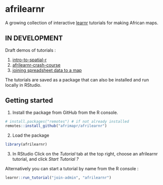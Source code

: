 
<!-- README.md is generated from README.Rmd. Please edit that file -->

<!-- used devtools::build_readme() to update the md -->

# afrilearnr

<!-- badges: start -->

<!-- badges: end -->

A growing collection of interactive
[learnr](https://rstudio.github.io/learnr/) tutorials for making African
maps.

## IN DEVELOPMENT

Draft demos of tutorials :

1.  [intro-to-spatial-r](https://andysouth.shinyapps.io/intro-to-spatial-r/)
2.  [afrilearnr-crash-course](https://andysouth.shinyapps.io/afrilearnr-crash-course/)
3.  [joining spreadsheet data to a
    map](https://andysouth.shinyapps.io/join-admin/)

The tutorials are saved as a package that can also be installed and run
locally in RStudio.

## Getting started

1.  Install the package from GitHub from the R console.

<!-- end list -->

``` r
# install.packages("remotes") # if not already installed
remotes::install_github("afrimapr/afrilearnr")
```

2.  Load the package

<!-- end list -->

``` r
library(afrilearnr)
```

3.  In RStudio Click on the *Tutorial* tab at the top right, choose an
    afrilearnr tutorial, and click *Start Tutorial ?*

Alternatively you can start a tutorial by name from the R console :

``` r
learnr::run_tutorial("join-admin", "afrilearnr")
```
